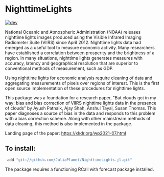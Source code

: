 # NighttimeLights

[![dev](https://img.shields.io/badge/docs-stable-blue.svg)](https://juliaplanet.github.io/NighttimeLights.jl/)

National Oceanic and Atmospheric Administration (NOAA) releases nighttime lights images produced using the Visible Infrared Imaging Radiometer Suite (VIIRS) since April 2012. Nighttime lights data had emerged as a useful tool to measure economic activity. Many researchers have established a correlation between prosperity and the brightness of a region. In many situations, nighttime lights generates measures with accuracy, latency and geographical resolution that are superior to conventional methods of measurement, such as GDP.

Using nighttime lights for economic analysis require cleaning of data and aggregating measurements of pixels over regions of interest. This is the first open source implementation of these procedures for nighttime lights.

This package was a foundation for a research paper, "But clouds got in my way: bias and bias correction of VIIRS nighttime lights data in the presence of clouds" by Ayush Patnaik, Ajay Shah, Anshul Tayal, Susan Thomas. This paper diagnoses a source of bias in the data and responds to this problem with a bias correction scheme. Along with other mainstream methods of data cleaning, this method is also implemented in the package. 

Landing page of the paper: https://xkdr.org/wp2021-07.html

## To install: 
```Julia
 add "git://github.com/JuliaPlanet/NighttimeLights.jl.git"
```

The package requires a functioning RCall with forecast package installed. 
